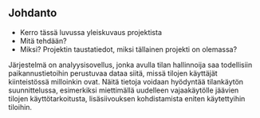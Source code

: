## Johdanto

* Kerro tässä luvussa yleiskuvaus projektista
* Mitä tehdään?
* Miksi? Projektin taustatiedot, miksi tällainen projekti on olemassa?  

Järjestelmä on analyysisovellus, jonka avulla tilan hallinnoija saa todellisiin paikannustietoihin perustuvaa dataa siitä, missä tilojen käyttäjät kiinteistössä milloinkin ovat. Näitä tietoja voidaan hyödyntää tilankäytön suunnittelussa, esimerkiksi miettimällä uudelleen vajaakäytölle jäävien tilojen käyttötarkoitusta, lisäsiivouksen kohdistamista eniten käytettyihin tiloihin.